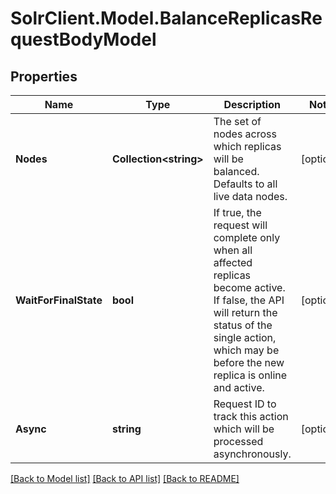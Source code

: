# SolrClient.Model.BalanceReplicasRequestBodyModel

## Properties

Name | Type | Description | Notes
------------ | ------------- | ------------- | -------------
**Nodes** | **Collection&lt;string&gt;** | The set of nodes across which replicas will be balanced. Defaults to all live data nodes. | [optional] 
**WaitForFinalState** | **bool** | If true, the request will complete only when all affected replicas become active. If false, the API will return the status of the single action, which may be before the new replica is online and active. | [optional] 
**Async** | **string** | Request ID to track this action which will be processed asynchronously. | [optional] 

[[Back to Model list]](../README.md#documentation-for-models) [[Back to API list]](../README.md#documentation-for-api-endpoints) [[Back to README]](../README.md)

